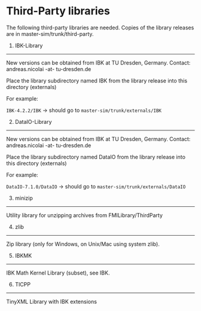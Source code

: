 Third-Party libraries
=====================

The following third-party libraries are needed.
Copies of the library releases are in master-sim/trunk/third-party.

1. IBK-Library
--------------

New versions can be obtained from IBK at TU Dresden, Germany.
Contact: andreas.nicolai -at- tu-dresden.de

Place the library subdirectory named IBK from the library release 
into this directory (externals)

For example:

`IBK-4.2.2/IBK`  -> should go to `master-sim/trunk/externals/IBK`


2. DataIO-Library
-----------------

New versions can be obtained from IBK at TU Dresden, Germany.
Contact: andreas.nicolai -at- tu-dresden.de

Place the library subdirectory named DataIO from the library release 
into this directory (externals)

For example:

`DataIO-7.1.0/DataIO`  -> should go to `master-sim/trunk/externals/DataIO`


3. minizip
----------

Utility library for unzipping archives from FMILibrary/ThirdParty


4. zlib
-------

Zip library (only for Windows, on Unix/Mac using system zlib).

5. IBKMK
--------

IBK Math Kernel Library (subset), see IBK.

6. TICPP
--------

TinyXML Library with IBK extensions





